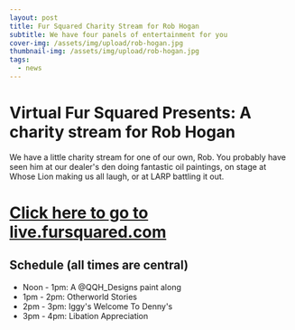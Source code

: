 ```yaml
---
layout: post
title: Fur Squared Charity Stream for Rob Hogan
subtitle: We have four panels of entertainment for you
cover-img: /assets/img/upload/rob-hogan.jpg
thumbnail-img: /assets/img/upload/rob-hogan.jpg
tags:
  - news
---
```



# Virtual Fur Squared Presents: A charity stream for Rob Hogan
We have a little charity stream for one of our own, Rob.  You probably have seen him at our dealer's den doing fantastic oil paintings, on stage at Whose Lion making us all laugh, or at LARP battling it out.

# [Click here to go to live.fursquared.com](https://live.fursquared.com)




## Schedule (all times are central)
* Noon - 1pm: A @QQH_Designs paint along
* 1pm - 2pm: Otherworld Stories
* 2pm - 3pm: Iggy's Welcome To Denny's
* 3pm - 4pm: Libation Appreciation
